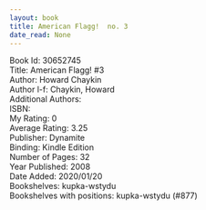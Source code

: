```yaml
---
layout: book
title: American Flagg!  no. 3
date_read: None
---
```


Book Id: 30652745<br />
Title: American Flagg! #3<br />
Author: Howard Chaykin<br />
Author l-f: Chaykin, Howard<br />
Additional Authors: <br />
ISBN: <br />
My Rating: 0<br />
Average Rating: 3.25<br />
Publisher: Dynamite<br />
Binding: Kindle Edition<br />
Number of Pages: 32<br />
Year Published: 2008<br />
Date Added: 2020/01/20<br />
Bookshelves: kupka-wstydu<br />
Bookshelves with positions: kupka-wstydu (#877)<br />

